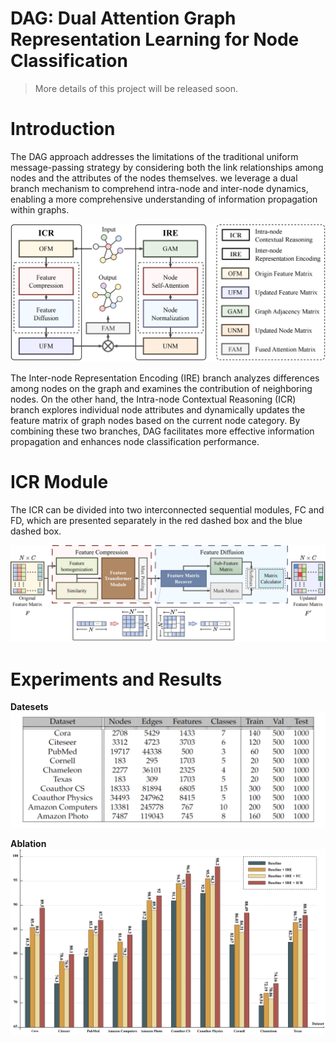 # DAG: Dual Attention Graph Representation Learning for Node Classification

> More details of this project will be released soon.

# Introduction
The DAG approach addresses the limitations of the traditional uniform message-passing strategy by considering both the link relationships among nodes and the attributes of the nodes themselves. we leverage a dual branch mechanism to comprehend intra-node and inter-node dynamics, enabling a more comprehensive understanding of information propagation within graphs.

![benchmark](./figures/overall.png)

The Inter-node Representation Encoding (IRE) branch analyzes differences among nodes on the graph and examines the contribution of neighboring nodes. On the other hand, the Intra-node Contextual Reasoning (ICR) branch explores individual node attributes and dynamically updates the feature matrix of graph nodes based on the current node category. By combining these two branches, DAG facilitates more effective information propagation and enhances node classification performance.

# ICR Module
The ICR can be divided into two interconnected sequential modules, FC and FD, which are presented separately in the red dashed box and the blue dashed box.

![icr](./figures/whole.jpg)

# Experiments and Results
**Datesets**
![dataset](./figures/dataset.png)


**Ablation**
![ablation](./figures/ablation.png)
